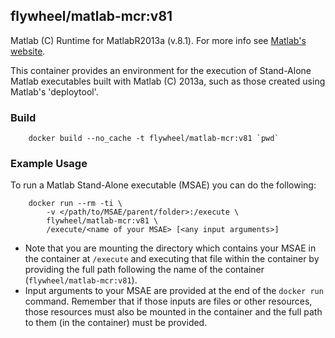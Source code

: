 ## flywheel/matlab-mcr:v81

Matlab (C) Runtime for MatlabR2013a (v.8.1). For more info see [Matlab's website](http://www.mathworks.com/products/compiler/mcr/).

This container provides an environment for the execution of Stand-Alone Matlab executables built with Matlab (C) 2013a, such as those created using Matlab's 'deploytool'.

### Build ###
```
    docker build --no_cache -t flywheel/matlab-mcr:v81 `pwd`
```

### Example Usage ###
To run a Matlab Stand-Alone executable (MSAE) you can do the following:
```
    docker run --rm -ti \
        -v </path/to/MSAE/parent/folder>:/execute \
        flywheel/matlab-mcr:v81 \
        /execute/<name of your MSAE> [<any input arguments>]
```

* Note that you are mounting the directory which contains your MSAE in the container at ```/execute``` and executing that file within the container by providing the full path following the name of the container (```flywheel/matlab-mcr:v81```).
* Input arguments to your MSAE are provided at the end of the ```docker run``` command. Remember that if those inputs are files or other resources, those resources must also be mounted in the container and the full path to them (in the container) must be provided.
